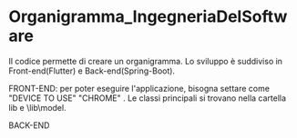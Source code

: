 # Organigramma_IngegneriaDelSoftware
Il codice permette di creare un organigramma. Lo sviluppo è suddiviso in Front-end(Flutter) e Back-end(Spring-Boot).

FRONT-END:
per poter eseguire l'applicazione, bisogna settare come "DEVICE TO USE" "CHROME" .
Le classi principali si trovano nella cartella lib e \lib\model.

BACK-END

